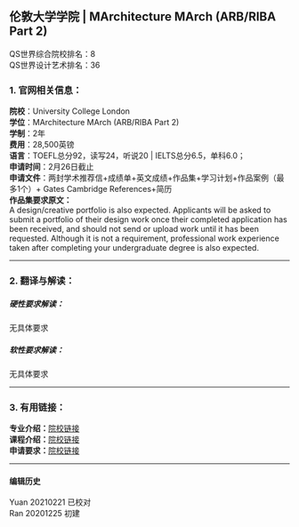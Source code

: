 ## 伦敦大学学院 | MArchitecture MArch (ARB/RIBA Part 2)

QS世界综合院校排名：8  
QS世界设计艺术排名：36

### 1. 官网相关信息：

**院校**：University College London  
**学位**：MArchitecture MArch (ARB/RIBA Part 2)    
**学制**：2年  
**费用**：28,500英镑  
**语言**：TOEFL总分92，读写24，听说20 | IELTS总分6.5，单科6.0；  
**申请时间**：2月26日截止  
**申请文件**：两封学术推荐信+成绩单+英文成绩+作品集+学习计划+作品案例（最多1个）+ Gates Cambridge References+简历    
**作品集要求原文：**   
A design/creative portfolio is also expected. Applicants will be asked to submit a portfolio of their design work once their completed application has been received, and should not send or upload work until it has been requested. Although it is not a requirement, professional work experience taken after completing your undergraduate degree is also expected.

---


### 2. 翻译与解读：

##### 硬性要求解读：
无具体要求

##### 软性要求解读：
无具体要求


---


### 3. 有用链接：

**专业介绍：**[院校链接](http://www.ucl.ac.uk/prospective-students/graduate/taught/degrees/architecture-march-arb-riba-2)  
**课程介绍：**[院校链接](https://www.ucl.ac.uk/prospective-students/graduate/taught-degrees/architecture-march-arb-riba-2)  
**申请要求：**[院校链接](https://www.ucl.ac.uk/prospective-students/graduate/taught-degrees/architecture-march-arb-riba-2)



---


#### 编辑历史
Yuan 20210221 已校对  
Ran 20201225 初建  
